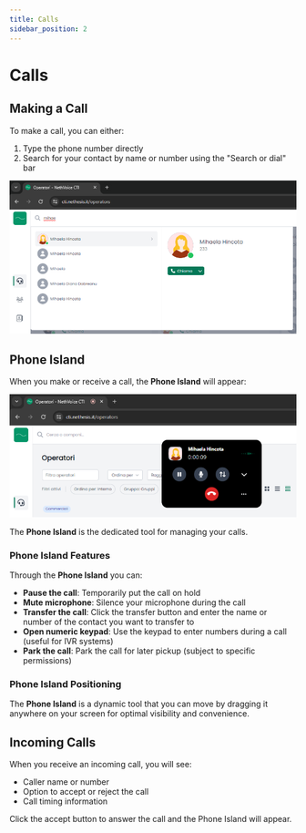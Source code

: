 ```yaml
---
title: Calls
sidebar_position: 2
---
```


# Calls

## Making a Call

To make a call, you can either:
1. Type the phone number directly
2. Search for your contact by name or number using the "Search or dial" bar

![Making a Call](/img/nethcti/Chiamare.png)

## Phone Island

When you make or receive a call, the **Phone Island** will appear:

![Phone Island](/img/nethcti/Phone_Island.png)

The **Phone Island** is the dedicated tool for managing your calls.

### Phone Island Features

Through the **Phone Island** you can:

- **Pause the call**: Temporarily put the call on hold
- **Mute microphone**: Silence your microphone during the call
- **Transfer the call**: Click the transfer button and enter the name or number of the contact you want to transfer to
- **Open numeric keypad**: Use the keypad to enter numbers during a call (useful for IVR systems)
- **Park the call**: Park the call for later pickup (subject to specific permissions)

### Phone Island Positioning

The **Phone Island** is a dynamic tool that you can move by dragging it anywhere on your screen for optimal visibility and convenience.

## Incoming Calls

When you receive an incoming call, you will see:
- Caller name or number
- Option to accept or reject the call
- Call timing information

Click the accept button to answer the call and the Phone Island will appear.

